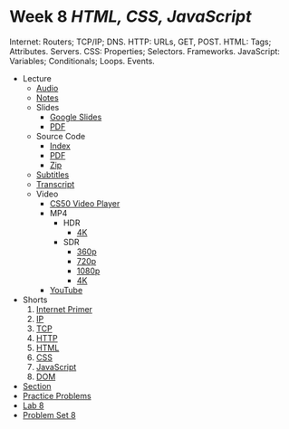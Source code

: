 # Week 8 *HTML, CSS, JavaScript*


Internet: Routers; TCP/IP; DNS. HTTP: URLs, GET, POST. HTML: Tags; Attributes. Servers. CSS: Properties; Selectors. Frameworks. JavaScript: Variables; Conditionals; Loops. Events.



* Lecture
	+ [Audio](https://cdn.cs50.net/2022/fall/lectures/8/lecture8.mp3)
	+ [Notes](Lecture/Notes.md)
	+ Slides
		- [Google Slides](https://docs.google.com/presentation/d/1whQY3YOmNTOdUiGqjs7MsnMSH326BoUhQh8fdlBrsRc/edit?usp=sharing)
		- [PDF](https://cdn.cs50.net/2022/fall/lectures/8/lecture8.pdf)
	+ Source Code
		- [Index](https://cdn.cs50.net/2022/fall/lectures/8/src8/)
		- [PDF](https://cdn.cs50.net/2022/fall/lectures/8/src8.pdf)
		- [Zip](https://cdn.cs50.net/2022/fall/lectures/8/src8.zip)
	+ [Subtitles](https://cdn.cs50.net/2022/fall/lectures/8/lang/en/lecture8.srt)
	+ [Transcript](Lecture/Transcript.txt)
	+ Video
		- [CS50 Video Player](https://video.cs50.io/alnzFK-4xMY?screen=a0wLQX-Euas)
		- MP4
			* HDR
				+ [4K](https://cdn.cs50.net/2022/fall/lectures/8/lecture8-4k-hdr.mp4)
			* SDR
				+ [360p](https://cdn.cs50.net/2022/fall/lectures/8/lecture8-360p.mp4)
				+ [720p](https://cdn.cs50.net/2022/fall/lectures/8/lecture8-720p.mp4)
				+ [1080p](https://cdn.cs50.net/2022/fall/lectures/8/lecture8-1080p.mp4)
				+ [4K](https://cdn.cs50.net/2022/fall/lectures/8/lecture8-4k.mp4)
		- [YouTube](https://youtu.be/alnzFK-4xMY)
* Shorts
	1. [Internet Primer](../../shorts/internet_primer/)
	2. [IP](../../shorts/ip/)
	3. [TCP](../../shorts/tcp/)
	4. [HTTP](../../shorts/http/)
	5. [HTML](../../shorts/html/)
	6. [CSS](../../shorts/css/)
	7. [JavaScript](../../shorts/javascript/)
	8. [DOM](../../shorts/dom/)
* [Section](../../sections/8/)
* [Practice Problems](Practice_Problems/Practice_Problems.md)
* [Lab 8](Lab_8.md)
* [Problem Set 8](Problem_Sets/Problem_Sets.md)







